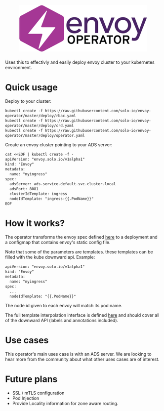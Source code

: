 <h1 align="center">
    <img src="images/Envoy operator.png" alt="Envoy operator" width="413" height="150">
</h1>

Uses this to effectivly and easily deploy envoy cluster to your kubernetes environment.

# Quick usage

Deploy to your cluster:
```
kubectl create -f https://raw.githubusercontent.com/solo-io/envoy-operator/master/deploy/rbac.yaml
kubectl create -f https://raw.githubusercontent.com/solo-io/envoy-operator/master/deploy/crd.yaml
kubectl create -f https://raw.githubusercontent.com/solo-io/envoy-operator/master/deploy/operator.yaml
```

Create an envoy cluster pointing to your ADS server:
```
cat <<EOF | kubectl create -f -
apiVersion: "envoy.solo.io/v1alpha1"
kind: "Envoy"
metadata:
  name: "myingress"
spec:
  adsServer: ads-service.default.svc.cluster.local
  adsPort: 8081
  clusterIdTemplate: ingress
  nodeIdTemplate: "ingress-{{.PodName}}"
EOF
```

# How it works?
The operator transforms the envoy spec defined [here](pkg/apis/envoy/v1alpha1/types.go) to a deployment
and a configmap that contains envoy's static config file.

Note that some of the parameters are templates. these templates can be filled with the kube downward api.
Example:
```
apiVersion: "envoy.solo.io/v1alpha1"
kind: "Envoy"
metadata:
  name: "myingress"
spec:
  ...
  nodeIdTemplate: "{{.PodName}}"
```

The node id given to each envoy will match its pod name.

The full template interpolation interface is defined [here](pkg/downward/interface.go) and should cover all of the downward API (labels and annotations included).

# Use cases
This operator's main uses case is with an ADS server. We are looking to hear more from the community about what other uses cases are of interest.


# Future plans
- SSL \ mTLS configuration
- Pod Injection
- Provide Locality information for zone aware routing.
